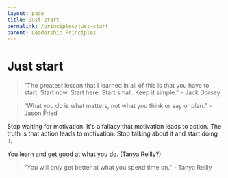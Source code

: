```yaml
---
layout: page
title: Just start
permalink: /principles/just-start
parent: Leadership Principles
---
```


# Just start

> "The greatest lesson that I learned in all of this is that you have to start. Start now. Start here. Start small. Keep it simple." - Jack Dorsey

> “What you do is what matters, not what you think or say or plan.” - Jason Fried

Stop waiting for motivation. It's a fallacy that motivation leads to action. The truth is that action leads to motivation. Stop talking about it and start doing it.

You learn and get good at what you do. (Tanya Reilly?)

> "You will only get better at what you spend time on." - Tanya Reilly
